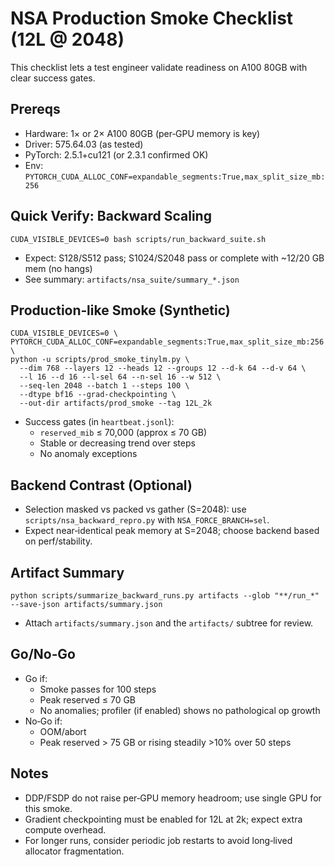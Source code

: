 # NSA Production Smoke Checklist (12L @ 2048)

This checklist lets a test engineer validate readiness on A100 80GB with clear success gates.

## Prereqs
- Hardware: 1× or 2× A100 80GB (per‑GPU memory is key)
- Driver: 575.64.03 (as tested)
- PyTorch: 2.5.1+cu121 (or 2.3.1 confirmed OK)
- Env: `PYTORCH_CUDA_ALLOC_CONF=expandable_segments:True,max_split_size_mb:256`

## Quick Verify: Backward Scaling
```
CUDA_VISIBLE_DEVICES=0 bash scripts/run_backward_suite.sh
```
- Expect: S128/S512 pass; S1024/S2048 pass or complete with ~12/20 GB mem (no hangs)
- See summary: `artifacts/nsa_suite/summary_*.json`

## Production‑like Smoke (Synthetic)
```
CUDA_VISIBLE_DEVICES=0 \
PYTORCH_CUDA_ALLOC_CONF=expandable_segments:True,max_split_size_mb:256 \
python -u scripts/prod_smoke_tinylm.py \
  --dim 768 --layers 12 --heads 12 --groups 12 --d-k 64 --d-v 64 \
  --l 16 --d 16 --l-sel 64 --n-sel 16 --w 512 \
  --seq-len 2048 --batch 1 --steps 100 \
  --dtype bf16 --grad-checkpointing \
  --out-dir artifacts/prod_smoke --tag 12L_2k
```
- Success gates (in `heartbeat.jsonl`):
  - `reserved_mib` ≤ 70,000 (approx ≤ 70 GB)
  - Stable or decreasing trend over steps
  - No anomaly exceptions

## Backend Contrast (Optional)
- Selection masked vs packed vs gather (S=2048): use `scripts/nsa_backward_repro.py` with `NSA_FORCE_BRANCH=sel`.
- Expect near‑identical peak memory at S=2048; choose backend based on perf/stability.

## Artifact Summary
```
python scripts/summarize_backward_runs.py artifacts --glob "**/run_*" --save-json artifacts/summary.json
```
- Attach `artifacts/summary.json` and the `artifacts/` subtree for review.

## Go/No‑Go
- Go if:
  - Smoke passes for 100 steps
  - Peak reserved ≤ 70 GB
  - No anomalies; profiler (if enabled) shows no pathological op growth
- No‑Go if:
  - OOM/abort
  - Peak reserved > 75 GB or rising steadily >10% over 50 steps

## Notes
- DDP/FSDP do not raise per‑GPU memory headroom; use single GPU for this smoke.
- Gradient checkpointing must be enabled for 12L at 2k; expect extra compute overhead.
- For longer runs, consider periodic job restarts to avoid long‑lived allocator fragmentation.

